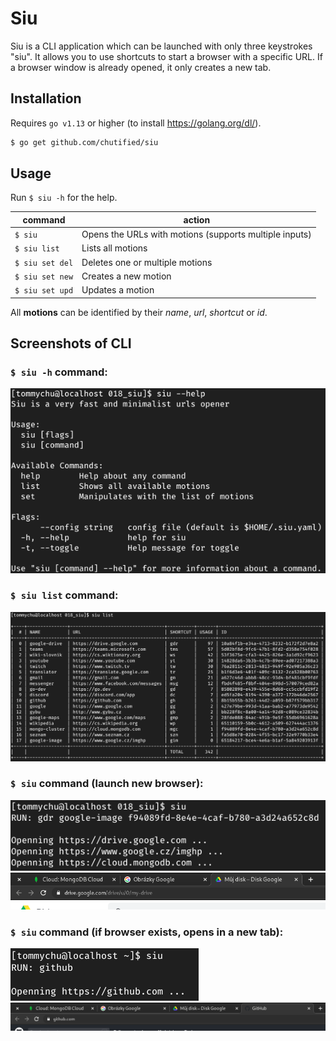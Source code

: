 # Siu

Siu is a CLI application which can be launched with only three keystrokes "siu". It allows you to use shortcuts to start a browser with a specific URL. If a browser window is already opened, it only creates a new tab.

## Installation

Requires `go v1.13` or higher (to install https://golang.org/dl/).

```bash
$ go get github.com/chutified/siu
```

## Usage

Run `$ siu -h` for the help.

command|action
-------|------
`$ siu`|Opens the URLs with motions (supports multiple inputs)
`$ siu list`|Lists all motions
`$ siu set del`|Deletes one or multiple motions
`$ siu set new` |Creates a new motion
`$ siu set upd`|Updates a motion

All __motions__ can be identified by their _name_, _url_, _shortcut_ or _id_.

## Screenshots of CLI

### `$ siu -h` command:

![screenshot of siu --help](https://raw.githubusercontent.com/chutified/siu/master/img/00_siu_help.png)

### `$ siu list` command:

![screenshot of siu list](https://raw.githubusercontent.com/chutified/siu/master/img/01_siu_list.png)

### `$ siu` command (launch new browser):

![screenshot of siu run](https://raw.githubusercontent.com/chutified/siu/master/img/02_siu_run.png)
![screenshot of opened tabs](https://raw.githubusercontent.com/chutified/siu/master/img/03_siu_browser.png)

### `$ siu` command (if browser exists, opens in a new tab):

![screenshot of siu run](https://raw.githubusercontent.com/chutified/siu/master/img/04_siu_run.png)
![screenshot of opened tabs](https://raw.githubusercontent.com/chutified/siu/master/img/05_siu_browser.png)
